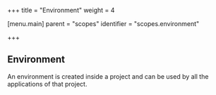 +++
title = "Environment"
weight = 4

[menu.main]
parent = "scopes"
identifier = "scopes.environment"

+++

## Environment

An environment is created inside a project and can be used by all the applications of that project.